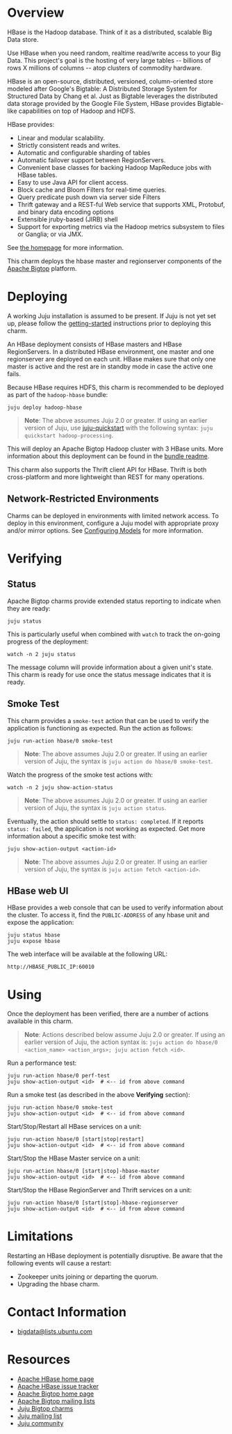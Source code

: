 <!--
  Licensed to the Apache Software Foundation (ASF) under one or more
  contributor license agreements.  See the NOTICE file distributed with
  this work for additional information regarding copyright ownership.
  The ASF licenses this file to You under the Apache License, Version 2.0
  (the "License"); you may not use this file except in compliance with
  the License.  You may obtain a copy of the License at

       http://www.apache.org/licenses/LICENSE-2.0

  Unless required by applicable law or agreed to in writing, software
  distributed under the License is distributed on an "AS IS" BASIS,
  WITHOUT WARRANTIES OR CONDITIONS OF ANY KIND, either express or implied.
  See the License for the specific language governing permissions and
  limitations under the License.
-->
# Overview

HBase is the Hadoop database. Think of it as a distributed, scalable Big Data
store.

Use HBase when you need random, realtime read/write access to your Big Data.
This project's goal is the hosting of very large tables -- billions of rows X
millions of columns -- atop clusters of commodity hardware.

HBase is an open-source, distributed, versioned, column-oriented store modeled
after Google's Bigtable: A Distributed Storage System for Structured Data by
Chang et al. Just as Bigtable leverages the distributed data storage provided
by the Google File System, HBase provides Bigtable-like capabilities on top of
Hadoop and HDFS.

HBase provides:

- Linear and modular scalability.
- Strictly consistent reads and writes.
- Automatic and configurable sharding of tables
- Automatic failover support between RegionServers.
- Convenient base classes for backing Hadoop MapReduce jobs with HBase tables.
- Easy to use Java API for client access.
- Block cache and Bloom Filters for real-time queries.
- Query predicate push down via server side Filters
- Thrift gateway and a REST-ful Web service that supports XML, Protobuf,
  and binary data encoding options
- Extensible jruby-based (JIRB) shell
- Support for exporting metrics via the Hadoop metrics subsystem to files
  or Ganglia; or via JMX.

See [the homepage](http://hbase.apache.org) for more information.

This charm deploys the hbase master and regionserver components of the
[Apache Bigtop][] platform.

[Apache Bigtop]: http://bigtop.apache.org/


# Deploying

A working Juju installation is assumed to be present. If Juju is not yet set
up, please follow the [getting-started][] instructions prior to deploying this
charm.

An HBase deployment consists of HBase masters and HBase RegionServers.
In a distributed HBase environment, one master and one regionserver are
deployed on each unit. HBase makes sure that only one master is active and
the rest are in standby mode in case the active one fails.

Because HBase requires HDFS, this charm is recommended to be deployed as part
of the `hadoop-hbase` bundle:

    juju deploy hadoop-hbase

> **Note**: The above assumes Juju 2.0 or greater. If using an earlier version
of Juju, use [juju-quickstart][] with the following syntax: `juju quickstart
hadoop-processing`.

This will deploy an Apache Bigtop Hadoop cluster with 3 HBase units. More
information about this deployment can be found in the
[bundle readme](https://jujucharms.com/hadoop-hbase/).

This charm also supports the Thrift client API for HBase. Thrift is both
cross-platform and more lightweight than REST for many operations.

## Network-Restricted Environments
Charms can be deployed in environments with limited network access. To deploy
in this environment, configure a Juju model with appropriate proxy and/or
mirror options. See [Configuring Models][] for more information.

[getting-started]: https://jujucharms.com/docs/stable/getting-started
[juju-quickstart]: https://launchpad.net/juju-quickstart
[Configuring Models]: https://jujucharms.com/docs/stable/models-config


# Verifying

## Status
Apache Bigtop charms provide extended status reporting to indicate when they
are ready:

    juju status

This is particularly useful when combined with `watch` to track the on-going
progress of the deployment:

    watch -n 2 juju status

The message column will provide information about a given unit's state.
This charm is ready for use once the status message indicates that it is
ready.

## Smoke Test
This charm provides a `smoke-test` action that can be used to verify the
application is functioning as expected. Run the action as follows:

    juju run-action hbase/0 smoke-test

> **Note**: The above assumes Juju 2.0 or greater. If using an earlier version
of Juju, the syntax is `juju action do hbase/0 smoke-test`.

Watch the progress of the smoke test actions with:

    watch -n 2 juju show-action-status

> **Note**: The above assumes Juju 2.0 or greater. If using an earlier version
of Juju, the syntax is `juju action status`.

Eventually, the action should settle to `status: completed`.  If it
reports `status: failed`, the application is not working as expected. Get
more information about a specific smoke test with:

    juju show-action-output <action-id>

> **Note**: The above assumes Juju 2.0 or greater. If using an earlier version
of Juju, the syntax is `juju action fetch <action-id>`.

## HBase web UI
HBase provides a web console that can be used to verify information about
the cluster. To access it, find the `PUBLIC-ADDRESS` of any hbase unit and
expose the application:

    juju status hbase
    juju expose hbase

The web interface will be available at the following URL:

    http://HBASE_PUBLIC_IP:60010


# Using

Once the deployment has been verified, there are a number of actions available
in this charm.
> **Note**: Actions described below assume Juju 2.0 or greater. If using an
earlier version of Juju, the action syntax is:
`juju action do hbase/0 <action_name> <action_args>; juju action fetch <id>`.

Run a performance test:

    juju run-action hbase/0 perf-test
    juju show-action-output <id>  # <-- id from above command

Run a smoke test (as described in the above **Verifying** section):

    juju run-action hbase/0 smoke-test
    juju show-action-output <id>  # <-- id from above command

Start/Stop/Restart all HBase services on a unit:

    juju run-action hbase/0 [start|stop|restart]
    juju show-action-output <id>  # <-- id from above command


Start/Stop the HBase Master service on a unit:

    juju run-action hbase/0 [start|stop]-hbase-master
    juju show-action-output <id>  # <-- id from above command

Start/Stop the HBase RegionServer and Thrift services on a unit:

    juju run-action hbase/0 [start|stop]-hbase-regionserver
    juju show-action-output <id>  # <-- id from above command


# Limitations

Restarting an HBase deployment is potentially disruptive. Be aware that the
following events will cause a restart:

- Zookeeper units joining or departing the quorum.
- Upgrading the hbase charm.


# Contact Information

- <bigdata@lists.ubuntu.com>


# Resources

- [Apache HBase home page](https://hbase.apache.org/)
- [Apache HBase issue tracker](https://issues.apache.org/jira/browse/HBASE)
- [Apache Bigtop home page](http://bigtop.apache.org/)
- [Apache Bigtop mailing lists](http://bigtop.apache.org/mail-lists.html)
- [Juju Bigtop charms](https://jujucharms.com/q/apache/bigtop)
- [Juju mailing list](https://lists.ubuntu.com/mailman/listinfo/juju)
- [Juju community](https://jujucharms.com/community)
